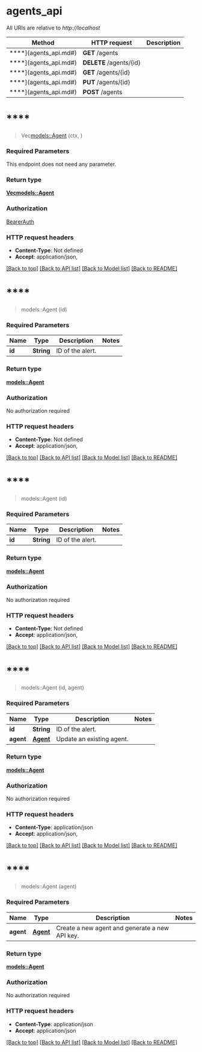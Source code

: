 # agents_api

All URIs are relative to *http://localhost*

Method | HTTP request | Description
------------- | ------------- | -------------
****](agents_api.md#) | **GET** /agents | 
****](agents_api.md#) | **DELETE** /agents/{id} | 
****](agents_api.md#) | **GET** /agents/{id} | 
****](agents_api.md#) | **PUT** /agents/{id} | 
****](agents_api.md#) | **POST** /agents | 


# ****
> Vec<models::Agent> (ctx, )


### Required Parameters
This endpoint does not need any parameter.

### Return type

[**Vec<models::Agent>**](Agent.md)

### Authorization

[BearerAuth](../README.md#BearerAuth)

### HTTP request headers

 - **Content-Type**: Not defined
 - **Accept**: application/json, 

[[Back to top]](#) [[Back to API list]](../README.md#documentation-for-api-endpoints) [[Back to Model list]](../README.md#documentation-for-models) [[Back to README]](../README.md)

# ****
> models::Agent (id)


### Required Parameters

Name | Type | Description  | Notes
------------- | ------------- | ------------- | -------------
  **id** | **String**| ID of the alert. | 

### Return type

[**models::Agent**](Agent.md)

### Authorization

No authorization required

### HTTP request headers

 - **Content-Type**: Not defined
 - **Accept**: application/json, 

[[Back to top]](#) [[Back to API list]](../README.md#documentation-for-api-endpoints) [[Back to Model list]](../README.md#documentation-for-models) [[Back to README]](../README.md)

# ****
> models::Agent (id)


### Required Parameters

Name | Type | Description  | Notes
------------- | ------------- | ------------- | -------------
  **id** | **String**| ID of the alert. | 

### Return type

[**models::Agent**](Agent.md)

### Authorization

No authorization required

### HTTP request headers

 - **Content-Type**: Not defined
 - **Accept**: application/json, 

[[Back to top]](#) [[Back to API list]](../README.md#documentation-for-api-endpoints) [[Back to Model list]](../README.md#documentation-for-models) [[Back to README]](../README.md)

# ****
> models::Agent (id, agent)


### Required Parameters

Name | Type | Description  | Notes
------------- | ------------- | ------------- | -------------
  **id** | **String**| ID of the alert. | 
  **agent** | [**Agent**](Agent.md)| Update an existing agent. | 

### Return type

[**models::Agent**](Agent.md)

### Authorization

No authorization required

### HTTP request headers

 - **Content-Type**: application/json
 - **Accept**: application/json, 

[[Back to top]](#) [[Back to API list]](../README.md#documentation-for-api-endpoints) [[Back to Model list]](../README.md#documentation-for-models) [[Back to README]](../README.md)

# ****
> models::Agent (agent)


### Required Parameters

Name | Type | Description  | Notes
------------- | ------------- | ------------- | -------------
  **agent** | [**Agent**](Agent.md)| Create a new agent and generate a new API key. | 

### Return type

[**models::Agent**](Agent.md)

### Authorization

No authorization required

### HTTP request headers

 - **Content-Type**: application/json
 - **Accept**: application/json

[[Back to top]](#) [[Back to API list]](../README.md#documentation-for-api-endpoints) [[Back to Model list]](../README.md#documentation-for-models) [[Back to README]](../README.md)

